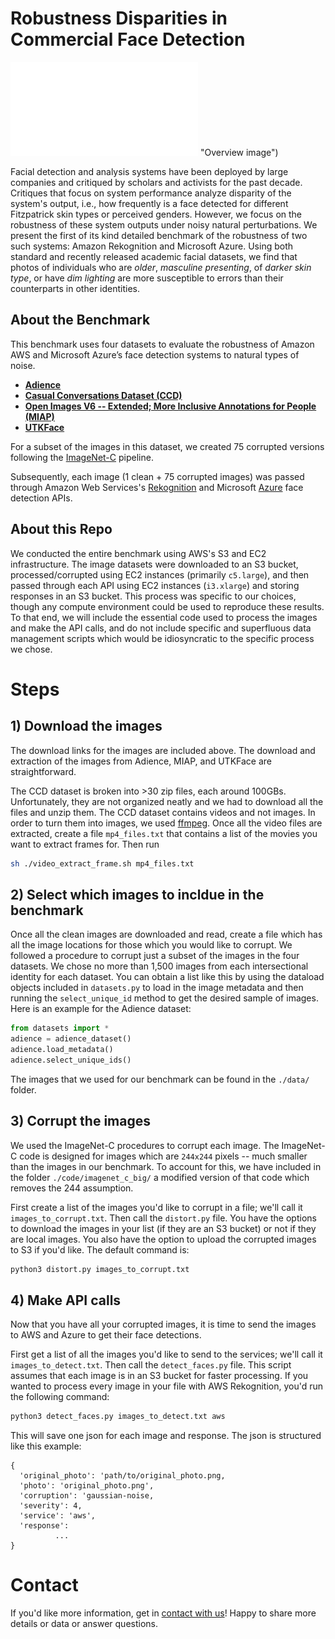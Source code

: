 # Robustness Disparities in Commercial Face Detection

![Overview](./assets/Overview.pdf) "Overview image")

Facial detection and analysis systems have been deployed by large companies and critiqued by scholars and activists for the past decade. Critiques that focus on system performance analyze disparity of the system's output, i.e., how frequently is a face detected for different Fitzpatrick skin types or perceived genders. However, we focus on the robustness of these system outputs under noisy natural perturbations. We present the first of its kind detailed benchmark of the robustness of two such systems: Amazon Rekognition and Microsoft Azure. Using both standard and recently released academic facial datasets, we find that photos of individuals who are _older_, _masculine presenting_, of _darker skin type_, or have _dim lighting_ are more susceptible to errors than their counterparts in other identities.

## About the Benchmark

This benchmark uses four datasets to evaluate the robustness of Amazon AWS and Microsoft Azure’s face detection systems to natural types of noise.
* **[Adience](https://talhassner.github.io/home/projects/Adience/Adience-data.html)**
* **[Casual Conversations Dataset (CCD)](https://ai.facebook.com/datasets/casual-conversations-dataset/)**
* **[Open Images V6 -- Extended; More Inclusive Annotations for People (MIAP)](https://storage.googleapis.com/openimages/web/extended.html)**
* **[UTKFace](https://susanqq.github.io/UTKFace/)**

For a subset of the images in this dataset, we created 75 corrupted versions following the [ImageNet-C](https://github.com/hendrycks/robustness) pipeline.  

Subsequently, each image (1 clean + 75 corrupted images) was passed through Amazon Web Services's [Rekognition](https://docs.aws.amazon.com/rekognition/latest/dg/API_DetectFaces.html) and Microsoft [Azure](https://westus.dev.cognitive.microsoft.com/docs/services/563879b61984550e40cbbe8d/operations/563879b61984550f30395236) face detection APIs.

## About this Repo

We conducted the entire benchmark using AWS's S3 and EC2 infrastructure. The image datasets were downloaded to an S3 bucket, processed/corrupted using EC2 instances (primarily `c5.large`), and then passed through each API using EC2 instances (`i3.xlarge`) and storing responses in an S3 bucket. This process was specific to our choices, though any compute environment could be used to reproduce these results. To that end, we will include the essential code used to process the images and make the API calls, and do not include specific and superfluous data management scripts which would be idiosyncratic to the specific process we chose.

# Steps

## 1) Download the images

The download links for the images are included above. The download and extraction of the images from Adience, MIAP, and UTKFace are straightforward.

The CCD dataset is broken into >30 zip files, each around 100GBs. Unfortunately, they are not organized neatly and we had to download all the files and unzip them. The CCD dataset contains videos and not images. In order to turn them into images, we used [ffmpeg](https://ffmpeg.org/). Once all the video files are extracted, create a file `mp4_files.txt` that contains a list of the movies you want to extract frames for. Then run
```bash
sh ./video_extract_frame.sh mp4_files.txt
```

## 2) Select which images to incldue in the benchmark

Once all the clean images are downloaded and read, create a file which has all the image locations for those which you would like to corrupt. We followed a procedure to corrupt just a subset of the images in the four datasets. We chose no more than 1,500 images from each intersectional identity for each dataset. You can obtain a list like this by using the dataload objects included in `datasets.py` to load in the image metadata and then running the `select_unique_id` method to get the desired sample of images. Here is an example for the Adience dataset:

```python
from datasets import *
adience = adience_dataset()
adience.load_metadata()
adience.select_unique_ids()
```

The images that we used for our benchmark can be found in the `./data/` folder.

## 3) Corrupt the images

We used the ImageNet-C procedures to corrupt each image. The ImageNet-C code is designed for images which are `244x244` pixels -- much smaller than the images in our benchmark. To account for this, we have included in the folder `./code/imagenet_c_big/` a modified version of that code which removes the 244 assumption.

First create a list of the images you'd like to corrupt in a file; we'll call it `images_to_corrupt.txt`. Then call the `distort.py` file. You have the options to download the images in your list (if they are an S3 bucket) or not if they are local images. You also have the option to upload the corrupted images to S3 if you'd like. The default command is:
```bash
python3 distort.py images_to_corrupt.txt
```

## 4) Make API calls

Now that you have all your corrupted images, it is time to send the images to AWS and Azure to get their face detections.

First get a list of all the images you'd like to send to the services; we'll call it `images_to_detect.txt`. Then call the `detect_faces.py` file. This script assumes that each image is in an S3 bucket for faster processing. If you wanted to process every image in your file with AWS Rekognition, you'd run the following command:
``` bash
python3 detect_faces.py images_to_detect.txt aws
```
This will save one json for each image and response. The json is structured like this example:
```
{
  'original_photo': 'path/to/original_photo.png,
  'photo': 'original_photo.png',
  'corruption': 'gaussian-noise,
  'severity': 4,
  'service': 'aws',
  'response':
          ...
}
```

# Contact

If you'd like more information, get in [contact with us](mailto:sdooley1@cs.umd.edu)! Happy to share more details or data or answer questions.

